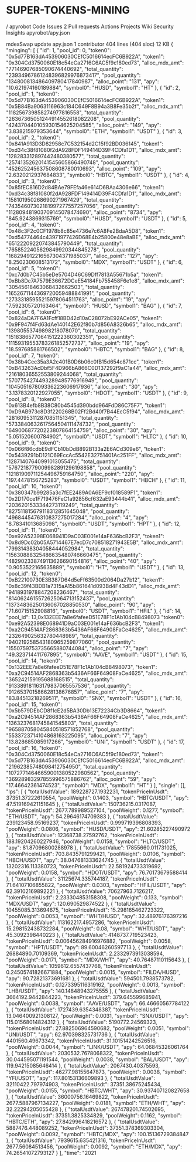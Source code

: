 # SUPER-TOKENS-MINING
/
apyrobot
Code
Issues
2
Pull requests
Actions
Projects
Wiki
Security
Insights
apyrobot/apy.json

mdexSwap update apy.json
 1 contributor
404 lines (404 sloc)  12 KB
{
  "minging": [
    {
      "id": 1,
      "pool_id": 0,
      "token0": "0x5d77B163dA453906030CEfC5016614ecFC6B922A",
      "token1": "0x304Cd3750060E18c54eCa2716C6AC5f9c180ed73",
      "alloc_mdx_amt": "77146907685090674440692",
      "total_quantity": "23934967861248396829976873417",
      "pool_quantity": "134800813486409780417840987",
      "alloc_point": "131",
      "apy": "10.621974160189884",
      "symbol0": "HUSD",
      "symbol1": "HT"
    },
    {
      "id": 2,
      "pool_id": 1,
      "token0": "0x5d77B163dA453906030CEfC5016614ecFC6B922A",
      "token1": "0x5B84Ba9063116963c184C649F8B94a3B8Fe35b2f",
      "alloc_mdx_amt": "118256739858274977816558",
      "total_quantity": "26367365051244914552618082208",
      "pool_quantity": "424370440105930154625204585",
      "alloc_point": "149",
      "apy": "3.838215979353644",
      "symbol0": "ETH",
      "symbol1": "USDT"
    },
    {
      "id": 3,
      "pool_id": 2,
      "token0": "0x841A913D3D82958c7C532154d2C15f92BD036145",
      "token1": "0xd34c38f81080f2dA928FDF149414D39F4CDfa1D1",
      "alloc_mdx_amt": "128283312897442480380577",
      "total_quantity": "25741352620141545605866490748",
      "pool_quantity": "452625245637508608780010693",
      "alloc_point": "109",
      "apy": "2.6320212937684833",
      "symbol0": "HBTC",
      "symbol1": "USDT"
    },
    {
      "id": 4,
      "pool_id": 3,
      "token0": "0x85fEC816D2d84BAe79FEfa46e614D6BAa4306e66",
      "token1": "0xd34c38f81080f2dA928FDF149414D39F4CDfa1D1",
      "alloc_mdx_amt": "158101950268690271967429",
      "total_quantity": "74354607302181997277557257056",
      "pool_quantity": "112809481903709145078474690",
      "alloc_point": "8734",
      "apy": "845.9243869315769",
      "symbol0": "HUSD",
      "symbol1": "USDT"
    },
    {
      "id": 5,
      "pool_id": 4,
      "token0": "0x48c3F2c0CF1978b8c85e4736e7c6A8Fe2BdaA5D8",
      "token1": "0xd54774464c43971977426D68E4b25800e48e8aBE",
      "alloc_mdx_amt": "65122209220743845790449",
      "total_quantity": "7658522405629849920344845278",
      "pool_quantity": "168294912216567304371985037",
      "alloc_point": "127",
      "apy": "8.250230608513172",
      "symbol0": "MDX",
      "symbol1": "USDT"
    },
    {
      "id": 6,
      "pool_id": 5,
      "token0": "0xc7d0b7C45b5eDe5704D46C69Dff7813A55671b5a",
      "token1": "0xBb8Dc7A7579E36672DCeE54184Fb755458F6e1e8",
      "alloc_mdx_amt": "30545618463068432662503",
      "total_quantity": "1652671144369720059488841991",
      "pool_quantity": "27333185955215978064511763",
      "alloc_point": "19",
      "apy": "7.592305720163464",
      "symbol0": "HUSD",
      "symbol1": "BAG"
    },
    {
      "id": 7,
      "pool_id": 6,
      "token0": "0x824aDA7F6A1Fcff18BD42d10aC28072bE92ACe05",
      "token1": "0x9F947f4Fd63dAe140142E62f80b7d856A8326b65",
      "alloc_mdx_amt": "13980553749898218078070",
      "total_quantity": "1518386577064151222360302351",
      "pool_quantity": "11159319553783261852572737",
      "alloc_point": "19",
      "apy": "18.597685881766502",
      "symbol0": "HBTC",
      "symbol1": "BAG"
    },
    {
      "id": 8,
      "pool_id": 7,
      "token0": "0x38b4Cec35a3A2c401B0D6b06c0fB15d654c871cc",
      "token1": "0xB43263AcDbf5F4D966bA866C0D137292f9aC1a44",
      "alloc_mdx_amt": "21618036552553809244068",
      "total_quantity": "5707754274493289485776916949",
      "pool_quantity": "104505167809336223606917936",
      "alloc_point": "30",
      "apy": "3.1378320122927055",
      "symbol0": "HDOT",
      "symbol1": "USDT"
    },
    {
      "id": 9,
      "pool_id": 8,
      "token0": "0x613B4efb8B38C80b4545d390bdd964FdD86C75F7",
      "token1": "0xD9AB973c8D3f220268B02Ff2Bd40f7B44EcC5f94",
      "alloc_mdx_amt": "28160953112870851151345",
      "total_quantity": "5733840632617564504111474732",
      "pool_quantity": "64900687720223807864154759",
      "alloc_point": "30",
      "apy": "5.051520600784902",
      "symbol0": "USDT",
      "symbol1": "HLTC"
    },
    {
      "id": 10,
      "pool_id": 9,
      "token0": "0x066f86cdbE9dFCb10bDdB892B133a2E6ACd309e6",
      "token1": "0x5439291bD121C69EccAc5542E32751401Ac251FF",
      "alloc_mdx_amt": "12871407640991013055475",
      "total_quantity": "5767218779009982891296198858",
      "pool_quantity": "12181909711254496759164750",
      "alloc_point": "220",
      "apy": "197.4478156725283",
      "symbol0": "USDT",
      "symbol1": "HBCH"
    },
    {
      "id": 11,
      "pool_id": 10,
      "token0": "0x380347b99285a3c7fEE2489A0A6EF9cf018589F1",
      "token1": "0x2D170ce1F719476FeC1a92856cf632aE93444b41",
      "alloc_mdx_amt": "2036201533344273119249",
      "total_quantity": "827511815679118312851645048",
      "pool_quantity": "4968445476310837275017284",
      "alloc_point": "4",
      "apy": "8.78341013685098",
      "symbol0": "USDT",
      "symbol1": "HPT"
    },
    {
      "id": 12,
      "pool_id": 11,
      "token0": "0xe92A52398E068941D9aC03E001e14aF636bcB2F3",
      "token1": "0x8d9Dc02b05A5714467E7ecD7c708518271943E5B",
      "alloc_mdx_amt": "79931438304058444052984",
      "total_quantity": "15630888325486635480746660475",
      "pool_quantity": "482902338749113626690154816",
      "alloc_point": "40",
      "apy": "0.9053522165635889",
      "symbol0": "HT",
      "symbol1": "USDT"
    },
    {
      "id": 13,
      "pool_id": 12,
      "token0": "0xB22100730E3B387D64d5eFf63500d2064Da27b12",
      "token1": "0x8c39f43BDB1a7315aA15b861641d093Bd4F43dD1",
      "alloc_mdx_amt": "9418931978847208236467",
      "total_quantity": "8140624615572625064713152437",
      "pool_quantity": "13734836250136067028850530",
      "alloc_point": "90",
      "apy": "71.60715152908816",
      "symbol0": "USDT",
      "symbol1": "HFIL"
    },
    {
      "id": 14,
      "pool_id": 13,0x132EEE7a8e6fafeeD51E78F1c1Ab104cB8498073
      "token0": "0xe92A52398E068941D9aC03E001e14aF636bcB2F3",
      "token1": "0xa2C94514AF2868363b5436AF66F64908FaCe4625",
      "alloc_mdx_amt": "232649025632780448989",
      "total_quantity": "940219258543180965259877060",
      "pool_quantity": "1550759753735665880744084",
      "alloc_point": "7",
      "apy": "49.323714411767895",
      "symbol0": "AAVE",
      "symbol1": "USDT"
    },
    {
      "id": 15,
      "pool_id": 14,
      "token0": "0x132EEE7a8e6fafeeD51E78F1c1Ab104cB8498073",
      "token1": "0xa2C94514AF2868363b5436AF66F64908FaCe4625",
      "alloc_mdx_amt": "365242159195688168515",
      "total_quantity": "913389181163179837065557536",
      "pool_quantity": "912653701586628138676857",
      "alloc_point": "7",
      "apy": "83.84513218269511",
      "symbol0": "SNX",
      "symbol1": "USDT"
    },
    {
      "id": 16,
      "pool_id": 15,
      "token0": "0x5b579DEbCD8f1cE2d5BA30Db13E72234Cb3D8664",
      "token1": "0xa2C94514AF2868363b5436AF66F64908FaCe4625",
      "alloc_mdx_amt": "1363237681745841545803",
      "total_quantity": "965887058045840518571852768",
      "pool_quantity": "5533723714104868163225095",
      "alloc_point": "7",
      "apy": "13.828685085917266",
      "symbol0": "UNI",
      "symbol1": "USDT"
    },
    {
      "id": 17,
      "pool_id": 16,
      "token0": "0x304Cd3750060E18c54eCa2716C6AC5f9c180ed73",
      "token1": "0x5d77B163dA453906030CEfC5016614ecFC6B922A",
      "alloc_mdx_amt": "21962385748098412754950",
      "total_quantity": "10727714646659001380522980562",
      "pool_quantity": "36928983297855996575886762",
      "alloc_point": "59",
      "apy": "17.46642361474523",
      "symbol0": "MDX",
      "symbol1": "HT"
    }
  ],
  "single": [],
  "lps": [
    {
      "totalUsdtValue": 189228727.1932231,
      "tokenPriceInUsdt": 37351.37222610554,
      "poolWeight": 0.1403,
      "symbol": "HBTC/USDT",
      "apy": 47.519169421151645
    },
    {
      "totalUsdtValue": 150736215.0317087,
      "tokenPriceInUsdt": 2677.789989527104,
      "poolWeight": 0.1277,
      "symbol": "ETH/USDT",
      "apy": 54.29646174709383
    },
    {
      "totalUsdtValue": 239123458.95169237,
      "tokenPriceInUsdt": 0.999719396808393,
      "poolWeight": 0.0806,
      "symbol": "HUSD/USDT",
      "apy": 21.60285227490972
    },
    {
      "totalUsdtValue": 12368738.27592762,
      "tokenPriceInUsdt": 188.19204260227946,
      "poolWeight": 0.0158,
      "symbol": "HLTC/USDT",
      "apy": 81.87096800288978
    },
    {
      "totalUsdtValue": 17855660.011731025,
      "tokenPriceInUsdt": 703.8435791299421,
      "poolWeight": 0.0106,
      "symbol": "HBCH/USDT",
      "apy": 38.047681333624745
    },
    {
      "totalUsdtValue": 13202316.113380723,
      "tokenPriceInUsdt": 22.581924733319692,
      "poolWeight": 0.0158,
      "symbol": "HDOT/USDT",
      "apy": 76.70173679588414
    },
    {
      "totalUsdtValue": 31125674.335744187,
      "tokenPriceInUsdt": 71.64107106855822,
      "poolWeight": 0.0303,
      "symbol": "HFIL/USDT",
      "apy": 62.39102169892221
    },
    {
      "totalUsdtValue": 70627963.7126217,
      "tokenPriceInUsdt": 2.233304853158308,
      "poolWeight": 0.133,
      "symbol": "MDX/USDT",
      "apy": 120.690529874522
    },
    {
      "totalUsdtValue": 10455085.313694675,
      "tokenPriceInUsdt": 15.298165462723322,
      "poolWeight": 0.0053,
      "symbol": "WHT/HUSD",
      "apy": 32.48976176397216
    },
    {
      "totalUsdtValue": 113162217.4957286,
      "tokenPriceInUsdt": 15.298152438732284,
      "poolWeight": 0.08,
      "symbol": "WHT/USDT",
      "apy": 45.3092398440223
    },
    {
      "totalUsdtValue": 4148737.719523423,
      "tokenPriceInUsdt": 0.006456284916976882,
      "poolWeight": 0.0058,
      "symbol": "HPT/USDT",
      "apy": 89.60046260597713
    },
    {
      "totalUsdtValue": 26884890.70109369,
      "tokenPriceInUsdt": 2.2332973913038594,
      "poolWeight": 0.0171,
      "symbol": "MDX/WHT",
      "apy": 40.76487110115643
    },
    {
      "totalUsdtValue": 1059612.6557437768,
      "tokenPriceInUsdt": 0.24505741826671884,
      "poolWeight": 0.0015,
      "symbol": "FILDA/HUSD",
      "apy": 90.72821373691681
    },
    {
      "totalUsdtValue": 594501.7938573782,
      "tokenPriceInUsdt": 0.1273395116319162,
      "poolWeight": 0.0013,
      "symbol": "LHB/USDT",
      "apy": 140.14848943275555
    },
    {
      "totalUsdtValue": 3664192.9442844223,
      "tokenPriceInUsdt": 379.645599685941,
      "poolWeight": 0.0038,
      "symbol": "AAVE/USDT",
      "apy": 66.46660567784122
    },
    {
      "totalUsdtValue": 1727439.6354348387,
      "tokenPriceInUsdt": 13.046400921308127,
      "poolWeight": 0.0031,
      "symbol": "SNX/USDT",
      "apy": 115.01568014824312
    },
    {
      "totalUsdtValue": 5190772.24569323,
      "tokenPriceInUsdt": 27.882506964590682,
      "poolWeight": 0.0051,
      "symbol": "UNI/USDT",
      "apy": 62.970398325731736
    },
    {
      "totalUsdtValue": 4401560.49673342,
      "tokenPriceInUsdt": 31.101514242526516,
      "poolWeight": 0.0044,
      "symbol": "LINK/USDT",
      "apy": 64.06845326061764
    },
    {
      "totalUsdtValue": 2030532.7678068322,
      "tokenPriceInUsdt": 30.044595071191544,
      "poolWeight": 0.0038,
      "symbol": "BAL/USDT",
      "apy": 119.94215085646414
    },
    {
      "totalUsdtValue": 2067430.40375593,
      "tokenPriceInUsdt": 46277.98155647873,
      "poolWeight": 0.0038,
      "symbol": "YFI/USDT",
      "apy": 117.80153136609893
    },
    {
      "totalUsdtValue": 32110422.797974903,
      "tokenPriceInUsdt": 37351.38675245434,
      "poolWeight": 0.0155,
      "symbol": "HBTC/WHT",
      "apy": 30.937407120827658
    },
    {
      "totalUsdtValue": 36000756.16469822,
      "tokenPriceInUsdt": 2677.5887967134227,
      "poolWeight": 0.0181,
      "symbol": "ETH/WHT",
      "apy": 32.22294205055428
    },
    {
      "totalUsdtValue": 267478201.74502695,
      "tokenPriceInUsdt": 37351.3825334829,
      "poolWeight": 0.1162,
      "symbol": "HBTC/ETH",
      "apy": 27.842996418216572
    },
    {
      "totalUsdtValue": 5887476.448089252,
      "tokenPriceInUsdt": 37351.378369303304,
      "poolWeight": 0.0092,
      "symbol": "HBTC/MDX",
      "apy": 100.15136729384847
    },
    {
      "totalUsdtValue": 7939615.635421316,
      "tokenPriceInUsdt": 2677.56084513456,
      "poolWeight": 0.0092,
      "symbol": "ETH/MDX",
      "apy": 74.26541072793127
    }
  ],
  "time": "2021

